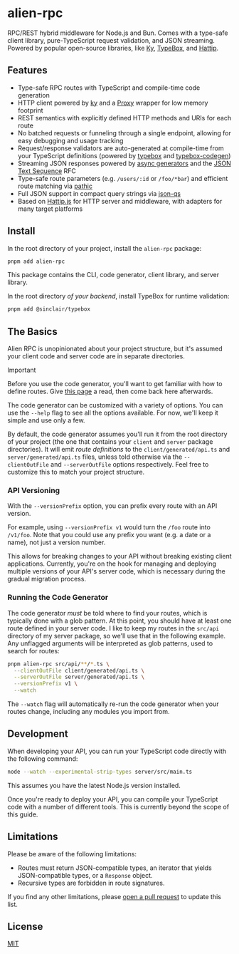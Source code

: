 # alien-rpc

RPC/REST hybrid middleware for Node.js and Bun. Comes with a type-safe client library, pure-TypeScript request validation, and JSON streaming. Powered by popular open-source libraries, like [Ky](https://github.com/sindresorhus/ky), [TypeBox](https://github.com/sinclairzx81/typebox), and [Hattip](https://github.com/hattipjs/hattip).

## Features

- Type-safe RPC routes with TypeScript and compile-time code generation
- HTTP client powered by [ky](https://github.com/sindresorhus/ky) and a [Proxy](https://developer.mozilla.org/en-US/docs/Web/JavaScript/Reference/Global_Objects/Proxy) wrapper for low memory footprint
- REST semantics with explicitly defined HTTP methods and URIs for each route
- No batched requests or funneling through a single endpoint, allowing for easy debugging and usage tracking
- Request/response validators are auto-generated at compile-time from your TypeScript definitions (powered by [typebox](https://github.com/sinclairzx81/typebox) and [typebox-codegen](https://github.com/sinclairzx81/typebox-codegen))
- Streaming JSON responses powered by [async generators](https://developer.mozilla.org/en-US/docs/Web/JavaScript/Reference/Global_Objects/AsyncGenerator) and the [JSON Text Sequence](https://www.rfc-editor.org/rfc/rfc7464.html) RFC
- Type-safe route parameters (e.g. `/users/:id` or `/foo/*bar`) and efficient route matching via [pathic](https://github.com/alloc/alien-rpc/tree/master/packages/pathic)
- Full JSON support in compact query strings via [json-qs](https://github.com/alloc/json-qs)
- Based on [Hattip.js](https://github.com/hattipjs/hattip) for HTTP server and middleware, with adapters for many target platforms

## Install

In the root directory of your project, install the `alien-rpc` package:

```sh
pnpm add alien-rpc
```

This package contains the CLI, code generator, client library, and server library.

In the root directory _of your backend_, install TypeBox for runtime validation:

```sh
pnpm add @sinclair/typebox
```

## The Basics

Alien RPC is unopinionated about your project structure, but it's assumed your client code and server code are in separate directories.

> [!IMPORTANT]
> Before you use the code generator, you'll want to get familiar with how to define routes. Give [this page](https://github.com/alloc/alien-rpc/tree/master/packages/service#readme) a read, then come back here afterwards.

The code generator can be customized with a variety of options. You can use the `--help` flag to see all the options available. For now, we'll keep it simple and use only a few.

By default, the code generator assumes you'll run it from the root directory of your project (the one that contains your `client` and `server` package directories). It will emit _route definitions_ to the `client/generated/api.ts` and `server/generated/api.ts` files, unless told otherwise via the `--clientOutFile` and `--serverOutFile` options respectively. Feel free to customize this to match your project structure.

### API Versioning

With the `--versionPrefix` option, you can prefix every route with an API version.

For example, using `--versionPrefix v1` would turn the `/foo` route into `/v1/foo`. Note that you could use any prefix you want (e.g. a date or a name), not just a version number.

This allows for breaking changes to your API without breaking existing client applications. Currently, you're on the hook for managing and deploying multiple versions of your API's server code, which is necessary during the gradual migration process.

### Running the Code Generator

The code generator _must_ be told where to find your routes, which is typically done with a glob pattern. At this point, you should have at least one route defined in your server code. I like to keep my routes in the `src/api` directory of my server package, so we'll use that in the following example. Any unflagged arguments will be interpreted as glob patterns, used to search for routes:

```sh
pnpm alien-rpc src/api/**/*.ts \
  --clientOutFile client/generated/api.ts \
  --serverOutFile server/generated/api.ts \
  --versionPrefix v1 \
  --watch
```

The `--watch` flag will automatically re-run the code generator when your routes change, including any modules you import from.

## Development

When developing your API, you can run your TypeScript code directly with the following command:

```sh
node --watch --experimental-strip-types server/src/main.ts
```

This assumes you have the latest Node.js version installed.

Once you're ready to deploy your API, you can compile your TypeScript code with a number of different tools. This is currently beyond the scope of this guide.

## Limitations

Please be aware of the following limitations:

- Routes must return JSON-compatible types, an iterator that yields JSON-compatible types, or a `Response` object.
- Recursive types are forbidden in route signatures.

If you find any other limitations, please [open a pull request](https://github.com/alloc/alien-rpc/pulls) to update this list.

## License

[MIT](./LICENSE.md)
